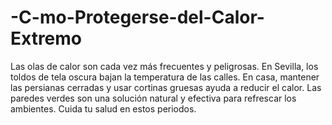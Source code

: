 # -C-mo-Protegerse-del-Calor-Extremo
Las olas de calor son cada vez más frecuentes y peligrosas. En Sevilla, los toldos de tela oscura bajan la temperatura de las calles. En casa, mantener las persianas cerradas y usar cortinas gruesas ayuda a reducir el calor. Las paredes verdes son una solución natural y efectiva para refrescar los ambientes. Cuida tu salud en estos periodos.
